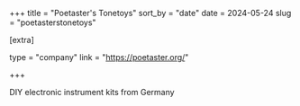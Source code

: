 +++
title = "Poetaster's Tonetoys"
sort_by = "date"
date = 2024-05-24
slug = "poetasterstonetoys"

[extra]

type = "company"
link = "https://poetaster.org/"

+++

DIY electronic instrument kits from Germany
